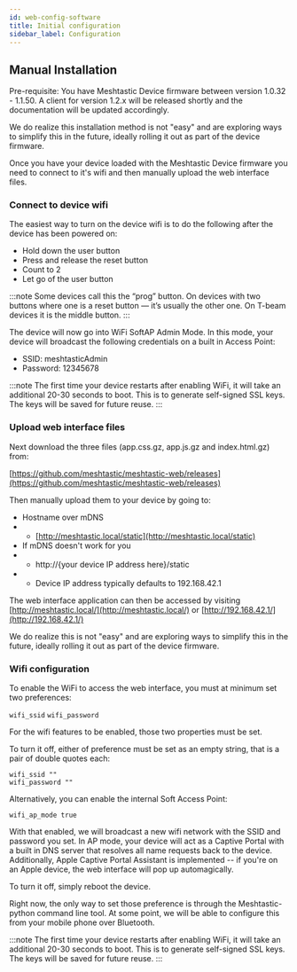 ```yaml
---
id: web-config-software
title: Initial configuration
sidebar_label: Configuration
---
```


## Manual Installation

Pre-requisite: You have Meshtastic Device firmware between version 1.0.32 - 1.1.50. A client for version 1.2.x will be released shortly and the documentation will be updated accordingly.

We do realize this installation method is not "easy" and are exploring ways to simplify this in the future, ideally rolling it out as part of the device firmware.

Once you have your device loaded with the Meshtastic Device firmware you need to connect to it's wifi and then manually upload the web interface files. 

### Connect to device wifi

The easiest way to turn on the device wifi is to do the following after the device has been powered on:

* Hold down the user button
* Press and release the reset button
* Count to 2
* Let go of the user button

:::note
Some devices call this the “prog” button. On devices with two buttons where one is a reset button — it’s usually the other one. On T-beam devices it is the middle button.
:::

The device will now go into WiFi SoftAP Admin Mode. In this mode, your device will broadcast the following credentials on a built in Access Point:

* SSID: meshtasticAdmin
* Password: 12345678

:::note
The first time your device restarts after enabling WiFi, it will take an additional 20-30 seconds to boot. This is to generate self-signed SSL keys. The keys will be saved for future reuse.
:::

### Upload web interface files

Next download the three files (app.css.gz, app.js.gz and index.html.gz) from:

[https://github.com/meshtastic/meshtastic-web/releases](https://github.com/meshtastic/meshtastic-web/releases)

Then manually upload them to your device by going to:

* Hostname over mDNS
* * [http://meshtastic.local/static](http://meshtastic.local/static)
* If mDNS doesn't work for you
* * http://{your device IP address here}/static
* * Device IP address typically defaults to 192.168.42.1

The web interface application can then be accessed by visiting [http://meshtastic.local/](http://meshtastic.local/) or [http://192.168.42.1/](http://192.168.42.1/)

We do realize this is not "easy" and are exploring ways to simplify this in the future, ideally rolling it out as part of the device firmware.

### Wifi configuration

To enable the WiFi to access the web interface, you must at minimum set two preferences:

`wifi_ssid`
`wifi_password`

For the wifi features to be enabled, those two properties must be set. 

To turn it off, either of preference must be set as an empty string, that is a pair of double quotes each:

`wifi_ssid ""`  
`wifi_password ""`

Alternatively, you can enable the internal Soft Access Point:

`wifi_ap_mode true`

With that enabled, we will broadcast a new wifi network with the SSID and password you set. In AP mode, your device will act as a Captive Portal with a built in DNS server that resolves all name requests back to the device. Additionally, Apple Captive Portal Assistant is implemented -- if you're on an Apple device, the web interface will pop up automagically.

To turn it off, simply reboot the device.

Right now, the only way to set those preference is through the Meshtastic-python command line tool. At some point, we will be able to configure this from your mobile phone over Bluetooth.

:::note
The first time your device restarts after enabling WiFi, it will take an additional 20-30 seconds to boot. This is to generate self-signed SSL keys. The keys will be saved for future reuse.
:::
